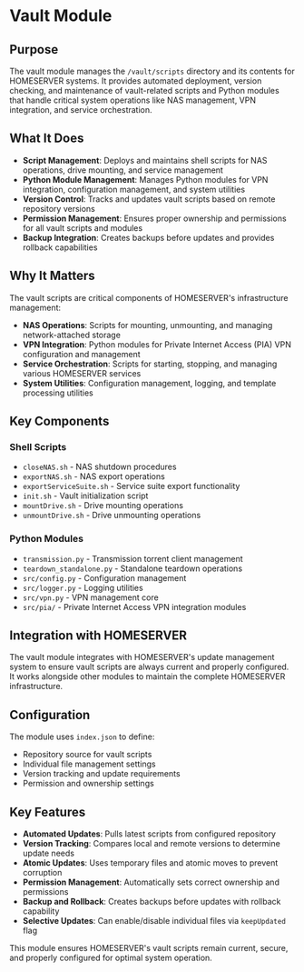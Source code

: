 # Vault Module

## Purpose

The vault module manages the `/vault/scripts` directory and its contents for HOMESERVER systems. It provides automated deployment, version checking, and maintenance of vault-related scripts and Python modules that handle critical system operations like NAS management, VPN integration, and service orchestration.

## What It Does

- **Script Management**: Deploys and maintains shell scripts for NAS operations, drive mounting, and service management
- **Python Module Management**: Manages Python modules for VPN integration, configuration management, and system utilities
- **Version Control**: Tracks and updates vault scripts based on remote repository versions
- **Permission Management**: Ensures proper ownership and permissions for all vault scripts and modules
- **Backup Integration**: Creates backups before updates and provides rollback capabilities

## Why It Matters

The vault scripts are critical components of HOMESERVER's infrastructure management:

- **NAS Operations**: Scripts for mounting, unmounting, and managing network-attached storage
- **VPN Integration**: Python modules for Private Internet Access (PIA) VPN configuration and management
- **Service Orchestration**: Scripts for starting, stopping, and managing various HOMESERVER services
- **System Utilities**: Configuration management, logging, and template processing utilities

## Key Components

### Shell Scripts
- `closeNAS.sh` - NAS shutdown procedures
- `exportNAS.sh` - NAS export operations
- `exportServiceSuite.sh` - Service suite export functionality
- `init.sh` - Vault initialization script
- `mountDrive.sh` - Drive mounting operations
- `unmountDrive.sh` - Drive unmounting operations

### Python Modules
- `transmission.py` - Transmission torrent client management
- `teardown_standalone.py` - Standalone teardown operations
- `src/config.py` - Configuration management
- `src/logger.py` - Logging utilities
- `src/vpn.py` - VPN management core
- `src/pia/` - Private Internet Access VPN integration modules

## Integration with HOMESERVER

The vault module integrates with HOMESERVER's update management system to ensure vault scripts are always current and properly configured. It works alongside other modules to maintain the complete HOMESERVER infrastructure.

## Configuration

The module uses `index.json` to define:
- Repository source for vault scripts
- Individual file management settings
- Version tracking and update requirements
- Permission and ownership settings

## Key Features

- **Automated Updates**: Pulls latest scripts from configured repository
- **Version Tracking**: Compares local and remote versions to determine update needs
- **Atomic Updates**: Uses temporary files and atomic moves to prevent corruption
- **Permission Management**: Automatically sets correct ownership and permissions
- **Backup and Rollback**: Creates backups before updates with rollback capability
- **Selective Updates**: Can enable/disable individual files via `keepUpdated` flag

This module ensures HOMESERVER's vault scripts remain current, secure, and properly configured for optimal system operation.
